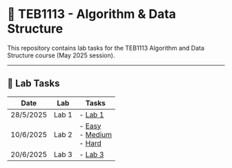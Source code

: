 # 📘 TEB1113 - Algorithm & Data Structure

This repository contains lab tasks for the TEB1113 Algorithm and Data Structure course (May 2025 session).

---

## 📅 Lab Tasks

| Date       | Lab   | Tasks                                                                 |
|------------|--------|-----------------------------------------------------------------------|
| 28/5/2025  | Lab 1 | - [Lab 1](lab_1_DSA.cpp) |
| 10/6/2025  | Lab 2 | - [Easy](lab_2/easy/Rotating_Matrix.cpp)<br> - [Medium](lab_2/normal/Searching.cpp)<br> - [Hard](lab_2/hard/Largest_binary.cpp) |
| 20/6/2025  | Lab 3 | - [Lab 3](lab_3/LAB3.cpp) |



